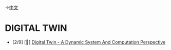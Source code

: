 ->[中文](/SKILLSETS/DIGITAL_TWIN/digital_twin-cn.md)

# DIGITAL TWIN
- [2/9] [📗] [Digital Twin - A Dynamic System And Computation Perspective](https://www.taylorfrancis.com/books/mono/10.1201/9781003268048/digital-twin-ranjan-ganguli-sondipon-adhikari-souvik-chakraborty-mrittika-ganguli)
